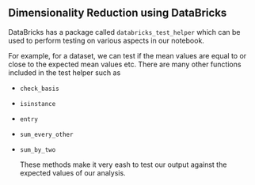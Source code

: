 ## Dimensionality Reduction using DataBricks

DataBricks has a package called ```databricks_test_helper``` which can be used to perform testing on various aspects in our notebook.

For example, for a dataset, we can test if the mean values are equal to or close to the expected mean values etc. There are many other functions included in the test helper such as
- ```check_basis```
- ```isinstance```
- ```entry```
- ```sum_every_other```
- ```sum_by_two```

  These methods make it very eash to test our output against the expected values of our analysis.
